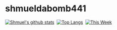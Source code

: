 # shmueldabomb441 


[![Shmuel's github stats](https://github-readme-stats.vercel.app/api?username=shmueldabomb441&show_icons=true&line_height=21&show_icons=true&hide_border=true)](https://github.com/anuraghazra/github-readme-stats)  
[![Top Langs](https://github-readme-stats.vercel.app/api/top-langs/?username=shmueldabomb441&show_icons=true&layout=compact&theme=vue&hide_border=true&hide=HTML,JavaScript,CSS,Typescript,C,Shell,ANTLR,Ruby,Dockerfile,XSLT)](https://github.com/anuraghazra/github-readme-stats)  
[![This Week](https://github-readme-stats.vercel.app/api/wakatime?username=sternbachsoftware)](https://github.com/anuraghazra/github-readme-stats)  
 <!--
--------------  
    
### Languages and Tools:  
    
    
    
--------------  
   -->
<!--
**shmueldabomb441/shmueldabomb441** is a ✨ _special_ ✨ repository because its `README.md` (this file) appears on your GitHub profile.

Here are some ideas to get you started:

- 🔭 I’m currently working on ...
- 🌱 I’m currently learning ...
- 👯 I’m looking to collaborate on ...
- 🤔 I’m looking for help with ...
- 💬 Ask me about ...
- 📫 How to reach me: ...
- 😄 Pronouns: ...
- ⚡ Fun fact: ...
-->

 <!--
--------------  
    
### Languages and Tools:  
    
    
    
--------------  
   -->
<!--
**shmueldabomb441/shmueldabomb441** is a ✨ _special_ ✨ repository because its `README.md` (this file) appears on your GitHub profile.

Here are some ideas to get you started:

- 🔭 I’m currently working on ...
- 🌱 I’m currently learning ...
- 👯 I’m looking to collaborate on ...
- 🤔 I’m looking for help with ...
- 💬 Ask me about ...
- 📫 How to reach me: ...
- 😄 Pronouns: ...
- ⚡ Fun fact: ...
-->
